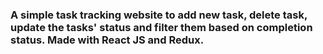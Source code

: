 ### A simple task tracking website to add new task, delete task, update the tasks' status and filter them based on completion status. Made with React JS and Redux. ###